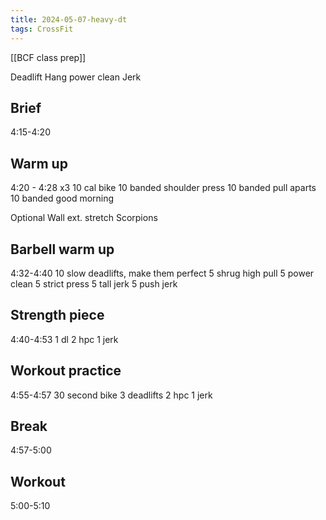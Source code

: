```yaml
---
title: 2024-05-07-heavy-dt
tags: CrossFit
---
```


[[BCF class prep]]

Deadlift
Hang power clean
Jerk

## Brief 
4:15-4:20

## Warm up 
4:20 - 4:28
x3
10 cal bike
10 banded shoulder press
10 banded pull aparts
10 banded good morning

Optional
Wall ext. stretch
Scorpions

## Barbell warm up 
4:32-4:40
10 slow deadlifts, make them perfect
5 shrug high pull
5 power clean
5 strict press
5 tall jerk
5 push jerk

## Strength piece 
4:40-4:53
1 dl
2 hpc
1 jerk

## Workout practice 
4:55-4:57
30 second bike
3 deadlifts
2 hpc
1 jerk

## Break 
4:57-5:00

## Workout 
5:00-5:10